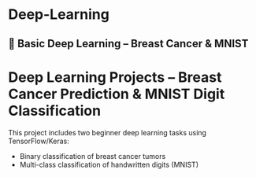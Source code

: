 # Deep-Learning

## 🔹 Basic Deep Learning – Breast Cancer & MNIST

# Deep Learning Projects – Breast Cancer Prediction & MNIST Digit Classification

This project includes two beginner deep learning tasks using TensorFlow/Keras:
- Binary classification of breast cancer tumors
- Multi-class classification of handwritten digits (MNIST)
